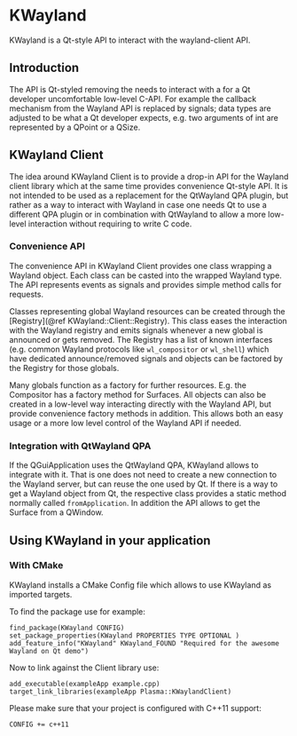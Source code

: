 # KWayland

KWayland is a Qt-style API to interact with the wayland-client API.

## Introduction

The API is Qt-styled removing the needs to interact with a for a Qt developer
uncomfortable low-level C-API. For example the callback mechanism from the Wayland API
is replaced by signals; data types are adjusted to be what a Qt developer expects, e.g.
two arguments of int are represented by a QPoint or a QSize.

## KWayland Client

The idea around KWayland Client is to provide a drop-in API for the Wayland client library which at
the same time provides convenience Qt-style API. It is not intended to be used as a replacement for
the QtWayland QPA plugin, but rather as a way to interact with Wayland in case one needs Qt to use
a different QPA plugin or in combination with QtWayland to allow a more low-level interaction without
requiring to write C code.

### Convenience API

The convenience API in KWayland Client provides one class wrapping a Wayland object. Each class can
be casted into the wrapped Wayland type. The API represents events as signals and provides simple
method calls for requests.

Classes representing global Wayland resources can be created through the [Registry](@ref KWayland::Client::Registry). This class eases
the interaction with the Wayland registry and emits signals whenever a new global is announced or gets
removed. The Registry has a list of known interfaces (e.g. common Wayland protocols like `wl_compositor`
or `wl_shell`) which have dedicated announce/removed signals and objects can be factored by the Registry
for those globals.

Many globals function as a factory for further resources. E.g. the Compositor has a factory method for
Surfaces. All objects can also be created in a low-level way interacting directly with the Wayland API,
but provide convenience factory methods in addition. This allows both an easy usage or a more low level
control of the Wayland API if needed.

### Integration with QtWayland QPA

If the QGuiApplication uses the QtWayland QPA, KWayland allows to integrate with it. That is one does
not need to create a new connection to the Wayland server, but can reuse the one used by Qt. If there
is a way to get a Wayland object from Qt, the respective class provides a static method normally called
`fromApplication`. In addition the API allows to get the Surface from a QWindow.

## Using KWayland in your application

### With CMake

KWayland installs a CMake Config file which allows to use KWayland as imported targets.

To find the package use for example:

    find_package(KWayland CONFIG)
    set_package_properties(KWayland PROPERTIES TYPE OPTIONAL )
    add_feature_info("KWayland" KWayland_FOUND "Required for the awesome Wayland on Qt demo")

Now to link against the Client library use:

    add_executable(exampleApp example.cpp)
    target_link_libraries(exampleApp Plasma::KWaylandClient)

Please make sure that your project is configured with C++11 support:

    CONFIG += c++11
